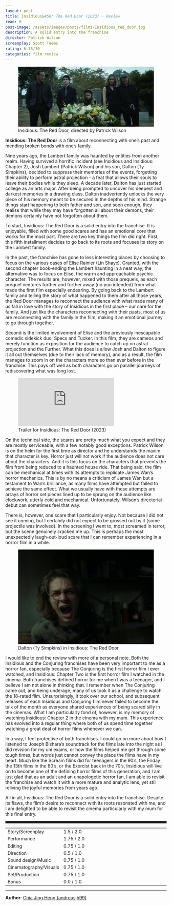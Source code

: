 ```yaml
---
layout: post
title: Insidious&#58; The Red Door (2023) - Review
read: 6
post-image: /assets/images/posts/films/Insidious_red_door.jpg
description: A solid entry into the franchise
director: Patrick Wilson
screenplay: Scott Teems
rating: 6.75/10
categories: film review
---
```


<figure class="film">
  <img src="/assets/images/posts/films/Insidious_red_door.jpg" alt="Insidious: The Red Door movie still">
  <figcaption><i class="fa-solid fa-film"></i> Insidious: The Red Door, directed by Patrick Wilson</figcaption>
</figure>

**Insidious: The Red Door** is a film about reconnecting with one’s past and mending broken bonds with one’s family.

Nine years ago, the Lambert family was haunted by entities from another realm. Having survived a horrific incident (see Insidious and Insidious: Chapter 2), Josh Lambert (Patrick Wilson) and his son, Dalton (Ty Simpkins), decided to suppress their memories of the events, forgetting their ability to perform astral projection - a feat that allows their souls to leave their bodies while they sleep. A decade later, Dalton has just started college as an arts major. After being prompted to uncover his deepest and darkest memories in a drawing class, Dalton inadvertently unlocks the very piece of his memory meant to be secured in the depths of his mind. Strange things start happening to both father and son, and soon enough, they realise that while they may have forgotten all about their demons, their demons certainly have not forgotten about them.

To start, Insidious: The Red Door is a solid entry into the franchise. It is enjoyable, filled with some good scares and has an emotional core that works for the most part. There are two key things the film did right. First, this fifth installment decides to go back to its roots and focuses its story on the Lambert family. 

In the past, the franchise has gone to less interesting places by choosing to focus on the various cases of Elise Rainier (Lin Shaye). Granted, with the second chapter book-ending the Lambert haunting in a neat way, the alternative was to focus on Elise, the warm and approachable psychic character. The results are, however, mixed with those prequels, as each prequel ventures further and further away (no pun intended) from what made the first film especially endearing. By going back to the Lambert family and telling the story of what happened to them after all those years, the Red Door manages to reconnect the audience with what made many of us fall in love with the story of Insidious in the first place – our care for the family. And just like the characters reconnecting with their pasts, most of us are reconnecting with the family in the film, making it an emotional journey to go through together.

Second is the limited involvement of Elise and the previously inescapable comedic sidekick duo, Specs and Tucker. In this film, they are cameos and merely function as exposition for the audience to catch up on astral projection and the Further. What this does is allow Josh and Dalton to figure it all out themselves (due to their lack of memory), and as a result, the film manages to zoom in on the characters more so than ever before in the franchise. This pays off well as both characters go on parallel journeys of rediscovering what was long lost.

<div class="film-trailer">
<figure>
  <iframe src="https://www.youtube.com/embed/ZuQuOnYnr3Q" title="YouTube video player" frameborder="0" allow="accelerometer; autoplay; clipboard-write; encrypted-media; gyroscope; picture-in-picture; web-share" allowfullscreen></iframe>
  <figcaption><i class="fa-brands fa-youtube"></i> Trailer for Insidious: The Red Door (2023)</figcaption>
</figure>
</div>

On the technical side, the scares are pretty much what you expect and they are mostly serviceable, with a few notably good exceptions. Patrick Wilson is on the helm for the first time as director and he understands the maxim that character is key. Horror just will not work if the audience does not care about the characters. And it is this focus on the characters that prevents the film from being reduced to a haunted house ride. That being said, the film can be mechanical at times with its attempts to replicate James Wan’s horror mechanics. This is by no means a criticism of James Wan but a testament to Wan’s brilliance, as many films have attempted but failed to achieve the same effect. What we usually have with these attempts are arrays of horror set pieces lined up to be sprung on the audience like clockwork, utterly cold and mechanical. Unfortunately, Wilson’s directorial debut can sometimes feel that way.

There is, however, one scare that I particularly enjoy. Not because I did not see it coming, but I certainly did not expect to be grossed out by it (some projectile was involved). In the screening I went to, most screamed in terror, but the scene genuinely cracked me up. This is perhaps the most unexpectedly laugh-out-loud scare that I can remember experiencing in a horror film in a while.

<figure class="film">
  <img src="/assets/images/posts/films/Insidious_red_door_2.jpg" alt="Insidious: The Red Door movie still">
  <figcaption><i class="fa-solid fa-film"></i> Dalton (Ty Simpkins) in Insidious: The Red Door</figcaption>
</figure>

I would like to end the review with more of a personal note. Both the Insidious and the Conjuring franchises have been very important to me as a horror fan, especially because The Conjuring is the first horror film I ever watched, and Insidious: Chapter Two is the first horror film I watched in the cinema. Both franchises defined horror for me when I was a teenager, and I believe I am not alone in thinking that. I remember when The Conjuring came out, and being underage, many of us took it as a challenge to watch the 18-rated film. Unsurprisingly, it took over our school, and subsequent releases of each Insidious and Conjuring film never failed to become the talk of the month as everyone shared experiences of being scared silly in the cinemas. What I am particularly fond of, however, is my memory of watching Insidious: Chapter 2 in the cinema with my mum. This experience has evolved into a regular thing where both of us spend time together watching a great deal of horror films whenever we can. 

In a way, I feel protective of both franchises. I could go on more about how I listened to Joseph Bishara’s soundtrack for the films late into the night as I did revision for my uni exams, or how the films helped me get through some tough times, but words just cannot convey the place the films have in my heart. Much like the Scream films did for teenagers in the 90’s, the Friday the 13th films in the 80’s, or the Exorcist back in the 70’s, Insidious will live on to become one of the defining horror films of this generation, and I am just glad that as an adult and an unapologetic horror fan, I am able to revisit the franchise and watch it with a more mature and analytic lens, yet still reliving the joyful memories from years ago. 

All in all, Insidious: The Red Door is a solid entry into the franchise. Despite its flaws, the film’s desire to reconnect with its roots resonated with me, and I am delighted to be able to revisit the cinema particularly with my mum for this final entry.

<hr style="border-style: dashed">

<table class="table table-sm table-striped table-hover">
  <colgroup>
    <col style="width: 30%;">
    <col style="width: 70%;">
  </colgroup>

  <tbody>
    <tr>
      <td>Story/Screenplay</td>
      <td>1.5 / 2.0</td>
    </tr>
    <tr>
      <td>Performance</td>
      <td>1.75 / 2.0</td>
    </tr>
    <tr>
      <td>Editing</td>
      <td>0.75 / 1.0</td>
    </tr>
    <tr>
      <td>Direction</td>
      <td>0.5 / 1.0</td>
    </tr>
    <tr>
      <td>Sound design/Music</td>
      <td>0.75 / 1.0</td>
    </tr>
    <tr>
      <td>Cinematography/Visuals</td>
      <td>0.75 / 1.0</td>
    </tr>
    <tr>
      <td>Set/Production</td>
      <td>0.75 / 1.0</td>
    </tr>
    <tr>
      <td>Bonus</td>
      <td>0.0 / 1.0</td>
    </tr>
  </tbody>
</table>

---

**Author**: <a href="https://github.com/andreusjh99" target="_blank">Chia Jing Heng (andreusjh99)</a>